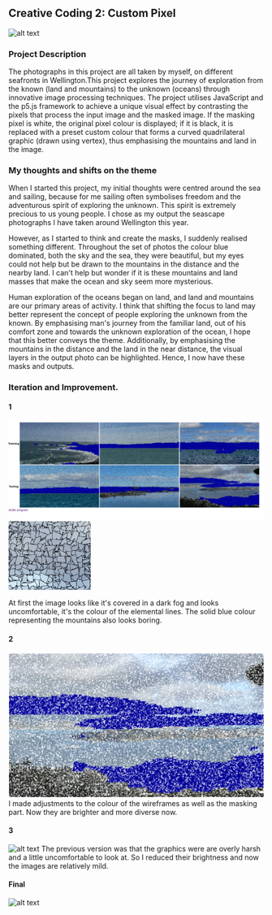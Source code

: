 ## Creative Coding 2: Custom Pixel

![alt text](preview-1.jpg)
### Project Description

The photographs in this project are all taken by myself, on different seafronts in Wellington.This project explores the journey of exploration from the known (land and mountains) to the unknown (oceans) through innovative image processing techniques. The project utilises JavaScript and the p5.js framework to achieve a unique visual effect by contrasting the pixels that process the input image and the masked image. If the masking pixel is white, the original pixel colour is displayed; if it is black, it is replaced with a preset custom colour that forms a curved quadrilateral graphic (drawn using vertex), thus emphasising the mountains and land in the image.

### My thoughts and shifts on the theme

When I started this project, my initial thoughts were centred around the sea and sailing, because for me sailing often symbolises freedom and the adventurous spirit of exploring the unknown. This spirit is extremely precious to us young people. I chose as my output the seascape photographs I have taken around Wellington this year.

However, as I started to think and create the masks, I suddenly realised something different. Throughout the set of photos the colour blue dominated, both the sky and the sea, they were beautiful, but my eyes could not help but be drawn to the mountains in the distance and the nearby land. I can't help but wonder if it is these mountains and land masses that make the ocean and sky seem more mysterious.

Human exploration of the oceans began on land, and land and mountains are our primary areas of activity. I think that shifting the focus to land may better represent the concept of people exploring the unknown from the known. By emphasising man's journey from the familiar land, out of his comfort zone and towards the unknown exploration of the ocean, I hope that this better conveys the theme. Additionally, by emphasising the mountains in the distance and the land in the near distance, the visual layers in the output photo can be highlighted. Hence, I now have these masks and outputs.



### Iteration and Improvement.

#### 1


![alt text](1-1.png)
![alt text](1.1-1.png)

At first the image looks like it's covered in a dark fog and looks uncomfortable, it's the colour of the elemental lines. The solid blue colour representing the mountains also looks boring.


#### 2
![alt text](2.png)
I made adjustments to the colour of the wireframes as well as the masking part. Now they are brighter and more diverse now.


#### 3

![alt text](3.png)
The previous version was that the graphics were are overly harsh and a little uncomfortable to look at. So I reduced their brightness and now the images are relatively mild.

#### Final
![alt text](preview-1.jpg)
